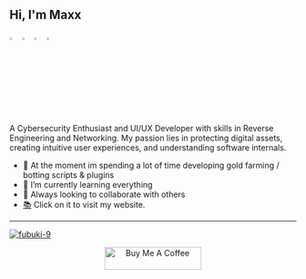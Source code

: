 
## Hi, I'm Maxx

  [<img src="https://img.icons8.com/color/48/000000/discord.png" width="3.5%"/>](https://www.discordapp.com/users/834356860327821313)
  [<img src="https://img.icons8.com/color/48/000000/spotify.png" width="3.5%"/>](https://open.spotify.com/user/31cplig67wp5fjsv63oxx24fcsuu)
  [<img src="https://img.icons8.com/fluent/48/000000/instagram-new.png" width="3.5%"/>](https://www.instagram.com//)
  <a href="maxxsinbox@gmail.com"> <img src="https://img.icons8.com/fluent/48/000000/gmail.png" width="3.5%"/> </a>
  
A Cybersecurity Enthusiast and UI/UX Developer with skills in Reverse Engineering and Networking. My passion lies in protecting digital assets, creating intuitive user experiences, and understanding software internals.
- 🔭 At the moment im spending a lot of time developing gold farming / botting scripts & plugins
- 🌱 I’m currently learning everything 
- 👯 Always looking to collaborate with others 
- [📚](https://infiniteorbit.live) Click on it to visit my website.

----

<p align="left"> <a href="https://github.com/ryo-ma/github-profile-trophy"><img src="https://github-profile-trophy.vercel.app/?username=fubuki-9" alt="fubuki-9" /></a> </p>
                 

<p align="center">
<a href="https://www.buymeacoffee.com/" target="_blank"><img src="https://cdn.buymeacoffee.com/buttons/default-white.png" alt="Buy Me A Coffee" height="40" width="170" ></a>
